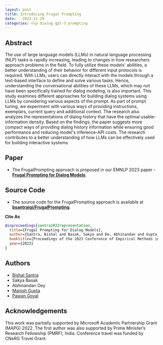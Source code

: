 ```yaml
---
layout: post
title: Introducing Frugal Prompting
date:   2023-11-29
categories: nlp dialog gpt-3 prompting
---
```


<!-- ![FrugalPrompting](assets/frugal-standardprompting.drawio.png) -->

<!-- ## Table of Contents

- [Abstract](#abstract)
- [Paper](#paper)
- [Getting Access](#getting-access-to-the-source-code-or-pretrained-models)
- [Intuition](#intuition)
- [Results](#results)
- [Error Analysis](#error-analysis)
- [Authors](#contributors)
- [Acknowledgements](#acknowledgements) -->


## Abstract

The use of large language models (LLMs) in natural language processing (NLP) tasks is rapidly increasing, leading to changes in how researchers approach problems in the field. To fully utilize these models' abilities, a better understanding of their behavior for different input protocols is required. With LLMs, users can directly interact with the models through a text-based interface to define and solve various tasks. Hence, understanding the conversational abilities of these LLMs, which may not have been specifically trained for dialog modeling, is also important. This study examines different approaches for building dialog systems using LLMs by considering various aspects of the prompt. As part of prompt tuning, we experiment with various ways of providing instructions, exemplars, current query and additional context. The research also analyzes the representations of dialog history that have the optimal usable-information density. Based on the findings, the paper suggests more compact ways of providing dialog history information while ensuring good performance and reducing model's inference-API costs. The research contributes to a better understanding of how LLMs can be effectively used for building interactive systems.

## Paper

- The FrugalPrompting approach is proposed in our EMNLP 2023 paper - [**Frugal Prompting for Dialog Models**](https://arxiv.org/abs/2305.14919).

## Source Code

- The source code for the FrugalPrompting approach is available at [**bsantraigi/FrugalPrompting**](https://github.com/bsantraigi/Frugal-Prompting).

<!-- ### Note

The requesting third party
1. **Can download and use these deliverables for research as well as commercial use,**
2. **Modify it as they like but should include citation to our work and include this readme**, and
3. **Cannot redistribute strictly to any other organization.** -->

**Cite As**

```bibtex
@inproceedings{santra2022representation,
  title={Frugal Prompting for Dialog Models},
  author={Santra, Bishal and Basak, Sakya and De, Abhinandan and Gupta, Manish and Goyal, Pawan},
  booktitle={Proceedings of the 2023 Conference of Empirical Methods in Natural Language Processing (EMNLP)},
  year={2023}
}
```

<!-- ## Intuition

![DMI_Cover](assets/DMI-coverimage.png)


## Results

![results_combined](assets/results-combined.png)
![results_ablations](assets/results-ablations.png)

## Error Analysis

![eintent-error](assets/eintent_error_analysis.png)
 -->
## Authors

- [Bishal Santra](https://bsantraigi.github.io)
- Sakya Basak
- Abhinandan Dey
- [Manish Gupta](https://www.microsoft.com/en-us/research/people/gmanish/)
- [Pawan Goyal](https://cse.iitkgp.ac.in/~pawang/index.html)

## Acknowledgements

This work was partially supported by Microsoft Academic Partnership Grant (MAPG) 2022. The first author was also supported by Prime Minister’s Research Fellowship (PMRF), India. Conference travel was funded by CNeRG Travel Grant.

